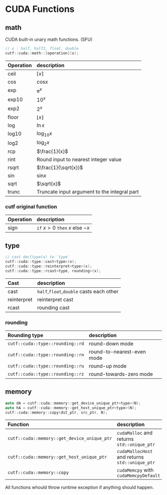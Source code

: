 # CUDA Functions
## math
CUDA built-in unary math functions. (SFU)
```cpp
// x : half, half2, float, double
cutf::cuda::math::[operation](x);
```
|Operation| description |
|:--------|:------------|
|ceil|$`\lceil x \rceil`$|
|cos|$`\mathrm{cos} x`$|
|exp|$`\mathrm{e}^{x}`$|
|exp10|$`10^x`$|
|exp2|$`2^x`$|
|floor|$`\lfloor x \rfloor`$|
|log|$`\ln x`$|
|log10|$`\log_{10} x`$|
|log2|$`\log_{2} x`$|
|rcp|$`\frac{1}{x}`$|
|rint|Round input to nearest integer value|
|rsqrt|$`\frac{1}{\sqrt{x}}`$|
|sin|$`\mathrm{sin} x `$|
|sqrt|$`\sqrt{x}`$|
|trunc|	Truncate input argument to the integral part|

### cutf original function
|Operation| description |
|:--------|:------------|
|sign|`if` $`x > 0`$ `then` $`x`$ else $`-x`$|

## type
```cpp
// cast decltype(x) to `type`
cutf::cuda::type::cast<type>(x);
cutf::cuda::type::reinterpret<type>(x);
cutf::cuda::type::rcast<type, rounding>(x);
```

|Cast| description |
|:--------|:------------|
|cast|`half`,`float`,`double` casts each other|
|reinterpret|reinterpret cast|
|rcast|rounding cast|

### rounding
| Rounding type | description |
|:--------------|:------------|
|`cutf::cuda::type::rounding::rd`|round-down mode|
|`cutf::cuda::type::rounding::rn`|round-to-nearest-even mode|
|`cutf::cuda::type::rounding::ru`|round-up mode|
|`cutf::cuda::type::rounding::rz`|round-towards-zero mode|

## memory
```cpp
auto dA = cutf::cuda::memory::get_device_unique_ptr<type>(N);
auto hA = cutf::cuda::memory::get_host_unique_ptr<type>(N);
cutf::cuda::memory::copy(dst_ptr, src_ptr, N);
```

| Function | description |
|:--------------|:------------|
|`cutf::cuda::memory::get_device_unique_ptr`|`cudaMalloc` and returns `std::unique_ptr`|
|`cutf::cuda::memory::get_host_unique_ptr`|`cudaMallocHost` and returns `std::unique_ptr`|
|`cutf::cuda::memory::copy`|`cudaMemcpy` with `cudaMemcpyDefault`|

All functions whould throw runtime exception if anything should happen.
